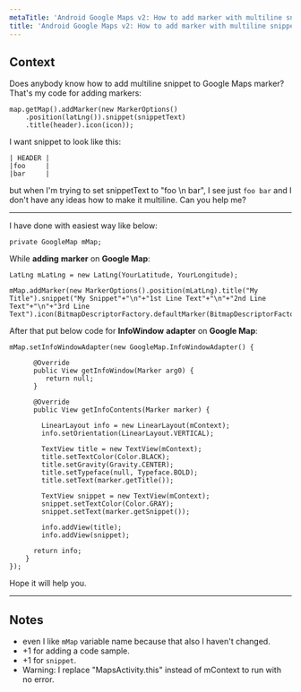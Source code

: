 ```yaml
---
metaTitle: 'Android Google Maps v2: How to add marker with multiline snippet'
title: 'Android Google Maps v2: How to add marker with multiline snippet'
---
```


## Context

Does anybody know how to add multiline snippet to Google Maps marker? That's my code for adding markers:



```
map.getMap().addMarker(new MarkerOptions()
    .position(latLng()).snippet(snippetText)
    .title(header).icon(icon));

```

I want snippet to look like this:



```
| HEADER |
|foo     |
|bar     |

```

but when I'm trying to set snippetText to "foo \n bar", I see just `foo bar` and I don't have any ideas how to make it multiline. Can you help me?



---

I have done with easiest way like below:



```
private GoogleMap mMap;

```

While **adding** **marker** on **Google Map**:



```
LatLng mLatLng = new LatLng(YourLatitude, YourLongitude);

mMap.addMarker(new MarkerOptions().position(mLatLng).title("My Title").snippet("My Snippet"+"\n"+"1st Line Text"+"\n"+"2nd Line Text"+"\n"+"3rd Line Text").icon(BitmapDescriptorFactory.defaultMarker(BitmapDescriptorFactory.HUE_RED)));

```

After that put below code for **InfoWindow** **adapter** on **Google Map**:



```
mMap.setInfoWindowAdapter(new GoogleMap.InfoWindowAdapter() {

      @Override
      public View getInfoWindow(Marker arg0) {
         return null;
      }

      @Override
      public View getInfoContents(Marker marker) {

        LinearLayout info = new LinearLayout(mContext);
        info.setOrientation(LinearLayout.VERTICAL);

        TextView title = new TextView(mContext);
        title.setTextColor(Color.BLACK);
        title.setGravity(Gravity.CENTER);
        title.setTypeface(null, Typeface.BOLD);
        title.setText(marker.getTitle());

        TextView snippet = new TextView(mContext);
        snippet.setTextColor(Color.GRAY);
        snippet.setText(marker.getSnippet());

        info.addView(title);
        info.addView(snippet);

      return info;
    }
});

```

Hope it will help you.



---

## Notes

- even I like `mMap` variable name because that also I haven't changed.
- +1 for adding a code sample.
- +1 for `snippet`.
- Warning: I replace "MapsActivity.this" instead of mContext to run with no error.
